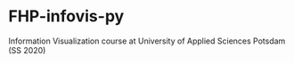 # FHP-infovis-py
Information Visualization course at University of Applied Sciences Potsdam (SS 2020)
